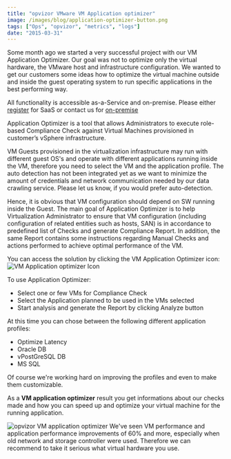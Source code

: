 ```yaml
---
title: "opvizor VMware VM Application optimizer"
image: /images/blog/application-optimizer-button.png
tags: ["Ops", "opvizor", "metrics", "logs"]
date: "2015-03-31"
---
```


Some month ago we started a very successful project with our VM Application Optimizer. Our goal was not to optimize only the virtual hardware, the VMware host and infrastructure configuration. We wanted to get our customers some ideas how to optimize the virtual machine outside and inside the guest operating system to run specific applications in the best performing way.

All functionality is accessible as-a-Service and on-premise. Please either [register](https://www.opvizor.com/register) for SaaS or contact us for [on-premise](http://try.opvizor.com/onpremise)

Application Optimizer is a tool that allows Administrators to execute role-based Compliance Check against Virtual Machines provisioned in customer’s vSphere infrastructure.

VM Guests provisioned in the virtualization infrastructure may run with different guest OS's and operate with different applications running inside the VM, therefore you need to select the VM and the application profile. The auto detection has not been integrated yet as we want to minimize the amount of credentials and network communication needed by our data crawling service. Please let us know, if you would prefer auto-detection.

Hence, it is obvious that VM configuration should depend on SW running inside the Guest. The main goal of Application Optimizer is to help Virtualization Administrator to ensure that VM configuration (including configuration of related entities such as hosts, SAN) is in accordance to predefined list of Checks and generate Compliance Report. In addition, the same Report contains some instructions regarding Manual Checks and actions performed to achieve optimal performance of the VM.

You can access the solution by clicking the VM Application Optimizer icon: ![VM Application optimizer Icon](/images/blog/application-optimizer-button.png)

To use Application Optimizer:

- Select one or few VMs for Compliance Check
- Select the Application planned to be used in the VMs selected
- Start analysis and generate the Report by clicking Analyze button

At this time you can chose between the following different application profiles:

- Optimize Latency
- Oracle DB
- vPostGreSQL DB
- MS SQL

Of course we're working hard on improving the profiles and even to make them customizable.

As a **VM application optimizer** result you get informations about our checks made and how you can speed up and optimize your virtual machine for the running application.

![opvizor VM application optimizer](/images/blog/application-optimizer-result.jpg)
We've seen VM performance and application performance improvements of 60% and more, especially when old network and storage controller were used. Therefore we can recommend to take it serious what virtual hardware you use.
